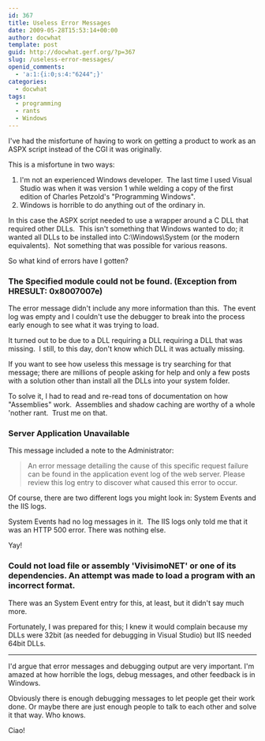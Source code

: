 ```yaml
---
id: 367
title: Useless Error Messages
date: 2009-05-28T15:53:14+00:00
author: docwhat
template: post
guid: http://docwhat.gerf.org/?p=367
slug: /useless-error-messages/
openid_comments:
  - 'a:1:{i:0;s:4:"6244";}'
categories:
  - docwhat
tags:
  - programming
  - rants
  - Windows
---
```

I've had the misfortune of having to work on getting a product to work as an ASPX script instead of the CGI it was originally.

This is a misfortune in two ways:
<ol>
	<li>I'm not an experienced Windows developer.  The last time I used Visual Studio was when it was version 1 while welding a copy of the first edition of Charles Petzold's "Programming Windows".</li>
	<li>Windows is horrible to do anything out of the ordinary in.</li>
</ol>
In this case the ASPX script needed to use a wrapper around a C DLL that required other DLLs.  This isn't something that Windows wanted to do; it wanted all DLLs to be installed into C:\Windows\System (or the modern equivalents).  Not something that was possible for various reasons.

So what kind of errors have I gotten?
<h3>The Specified module could not be found. (Exception from HRESULT: 0x8007007e)</h3>
The error message didn't include any more information than this.  The event log was empty and I couldn't use the debugger to break into the process early enough to see what it was trying to load.

It turned out to be due to a DLL requiring a DLL requiring a DLL that was missing.  I still, to this day, don't know which DLL it was actually missing.

If you want to see how useless this message is try searching for that message; there are millions of people asking for help and only a few posts with a solution other than install all the DLLs into your system folder.

To solve it, I had to read and re-read tons of documentation on how "Assemblies" work.  Assemblies and shadow caching are worthy of a whole 'nother rant.  Trust me on that.

<h3>Server Application Unavailable</h3>
This message included a note to the Administrator:
<blockquote>An error message detailing the cause of this specific request failure can be found in the application event log of the web server. Please review this log entry to discover what caused this error to occur.</blockquote>
Of course, there are two different logs you might look in: System Events and the IIS logs.

System Events had no log messages in it.  The IIS logs only told me that it was an HTTP 500 error. There was nothing else.

Yay!

<h3>Could not load file or assembly 'VivisimoNET' or one of its dependencies. An attempt was made to load a program with an incorrect format.</h3>

There was an System Event entry for this, at least, but it didn't say much more.

Fortunately, I was prepared for this; I knew it would complain because my DLLs were 32bit (as needed for debugging in Visual Studio) but IIS needed 64bit DLLs.

<hr />

I'd argue that error messages and debugging output are very important.  I'm amazed at how horrible the logs, debug messages, and other feedback is in Windows.

Obviously there is enough debugging messages to let people get their work done.  Or maybe there are just enough people to talk to each other and solve it that way.  Who knows.

Ciao!